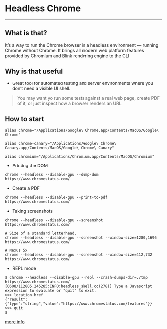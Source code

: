 # Headless Chrome
- - - -

## What is that?
It’s a way to run the Chrome browser in a headless environment — running Chrome without Chrome. It brings all modern web platform features provided by Chromium and Blink rendering engine to the CLI

## Why is that useful
* Great tool for automated testing and server environments where you don’t need a visible UI shell.
> You may want yo run some tests against a real web page, create PDF of it, or just inspect how a browser renders an URL  

## How to start
```
alias chrome="/Applications/Google\ Chrome.app/Contents/MacOS/Google\ Chrome"

alias chrome-canary="/Applications/Google\ Chrome\ Canary.app/Contents/MacOS/Google\ Chrome\ Canary"

alias chromium="/Applications/Chromium.app/Contents/MacOS/Chromium"
```

* Printing the DOM

`chrome --headless --disable-gpu --dump-dom https://www.chromestatus.com/`

* Create a PDF

`chrome --headless --disable-gpu --print-to-pdf https://www.chromestatus.com/`

*  Taking screenshots

```
chrome --headless --disable-gpu --screenshot https://www.chromestatus.com/

# Size of a standard letterhead.
chrome --headless --disable-gpu --screenshot --window-size=1280,1696 https://www.chromestatus.com/

# Nexus 5x
chrome --headless --disable-gpu --screenshot --window-size=412,732 https://www.chromestatus.com/
```

* REPL mode

```
$ chrome --headless --disable-gpu --repl --crash-dumps-dir=./tmp https://www.chromestatus.com/
[0608/112805.245285:INFO:headless_shell.cc(278)] Type a Javascript expression to evaluate or "quit" to exit.
>>> location.href
{"result":{"type":"string","value":"https://www.chromestatus.com/features"}}
>>> quit
$
```


[more info](https://developers.google.com/web/updates/2017/04/headless-chrome)
 